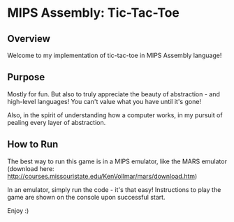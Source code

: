 # MIPS Assembly: Tic-Tac-Toe
## Overview
Welcome to my implementation of tic-tac-toe in MIPS Assembly language!

## Purpose
Mostly for fun. But also to truly appreciate the beauty of abstraction - and high-level languages! You can't value what you have until it's gone!

Also, in the spirit of understanding how a computer works, in my pursuit of pealing every layer of abstraction.

## How to Run
The best way to run this game is in a MIPS emulator, like the MARS emulator (download here: http://courses.missouristate.edu/KenVollmar/mars/download.htm)

In an emulator, simply run the code - it's that easy! Instructions to play the game are shown on the console upon successful start.

Enjoy :)

